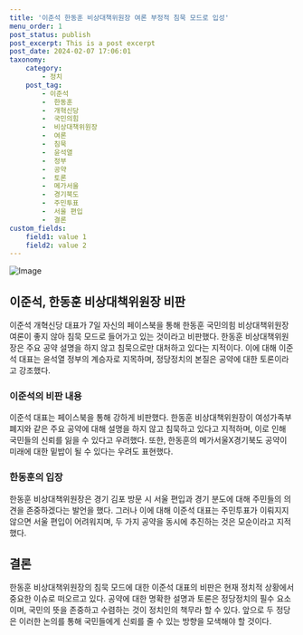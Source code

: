 ```yaml
---
title: '이준석 한동훈 비상대책위원장 여론 부정적 침묵 모드로 입성'
menu_order: 1
post_status: publish
post_excerpt: This is a post excerpt
post_date: 2024-02-07 17:06:01
taxonomy:
    category:
        - 정치
    post_tag:
        - 이준석
        -  한동훈
        -  개혁신당
        -  국민의힘
        -  비상대책위원장
        -  여론
        -  침묵
        -  윤석열
        -  정부
        -  공약
        -  토론
        -  메가서울
        -  경기북도
        -  주민투표
        -  서울 편입
        -  결론
custom_fields:
    field1: value 1
    field2: value 2
---
```


![Image](https://imgnews.pstatic.net/image/417/2024/02/07/0000980349_001_20240207105501439.jpg?type=w647)


## 이준석, 한동훈 비상대책위원장 비판
이준석 개혁신당 대표가 7일 자신의 페이스북을 통해 한동훈 국민의힘 비상대책위원장 여론이 좋지 않아 침묵 모드로 들어가고 있는 것이라고 비판했다. 한동훈 비상대책위원장은 주요 공약 설명을 하지 않고 침묵으로만 대처하고 있다는 지적이다. 이에 대해 이준석 대표는 윤석열 정부의 계승자로 지목하며, 정당정치의 본질은 공약에 대한 토론이라고 강조했다.

### 이준석의 비판 내용
이준석 대표는 페이스북을 통해 강하게 비판했다. 한동훈 비상대책위원장이 여성가족부 폐지와 같은 주요 공약에 대해 설명을 하지 않고 침묵하고 있다고 지적하며, 이로 인해 국민들의 신뢰를 잃을 수 있다고 우려했다. 또한, 한동훈의 메가서울X경기북도 공약이 미래에 대한 밑밥이 될 수 있다는 우려도 표현했다.

### 한동훈의 입장
한동훈 비상대책위원장은 경기 김포 방문 시 서울 편입과 경기 분도에 대해 주민들의 의견을 존중하겠다는 발언을 했다. 그러나 이에 대해 이준석 대표는 주민투표가 이뤄지지 않으면 서울 편입이 어려워지며, 두 가지 공약을 동시에 추진하는 것은 모순이라고 지적했다.

## 결론
한동훈 비상대책위원장의 침묵 모드에 대한 이준석 대표의 비판은 현재 정치적 상황에서 중요한 이슈로 떠오르고 있다. 공약에 대한 명확한 설명과 토론은 정당정치의 필수 요소이며, 국민의 뜻을 존중하고 수렴하는 것이 정치인의 책무라 할 수 있다. 앞으로 두 정당은 이러한 논의를 통해 국민들에게 신뢰를 줄 수 있는 방향을 모색해야 할 것이다.
